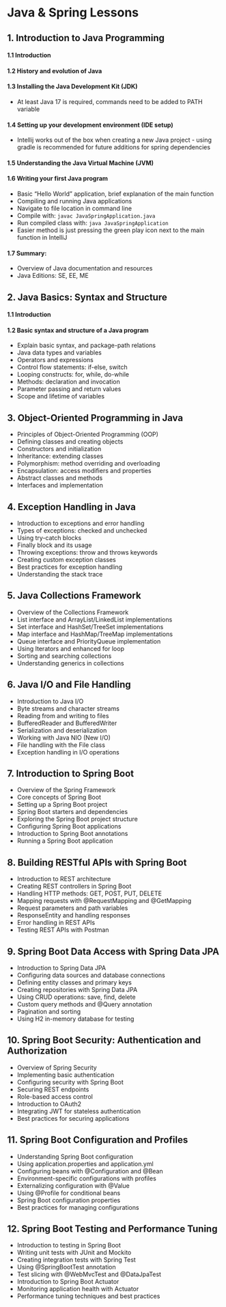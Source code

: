 # Java & Spring Lessons

## 1. Introduction to Java Programming

#### 1.1 Introduction
#### 1.2 History and evolution of Java
#### 1.3 Installing the Java Development Kit (JDK)
  - At least Java 17 is required, commands need to be added to PATH variable
#### 1.4 Setting up your development environment (IDE setup)
  - Intellij works out of the box when creating a new Java project - using gradle is recommended for future additions for spring dependencies
#### 1.5 Understanding the Java Virtual Machine (JVM)
#### 1.6 Writing your first Java program 
  - Basic “Hello World” application, brief explanation of the main function
  - Compiling and running Java applications 
  - Navigate to file location in command line
  - Compile with: `javac JavaSpringApplication.java`
  - Run compiled class with: `java JavaSpringApplication`
  - Easier method is just pressing the green play icon next to the main function in IntelliJ
#### 1.7 Summary: 
  - Overview of Java documentation and resources 
  - Java Editions: SE, EE, ME

## 2. Java Basics: Syntax and Structure
#### 1.1 Introduction
#### 1.2 Basic syntax and structure of a Java program
  - Explain basic syntax, and package-path relations
- Java data types and variables
- Operators and expressions
- Control flow statements: if-else, switch
- Looping constructs: for, while, do-while
- Methods: declaration and invocation
- Parameter passing and return values
- Scope and lifetime of variables

## 3. Object-Oriented Programming in Java
- Principles of Object-Oriented Programming (OOP)
- Defining classes and creating objects
- Constructors and initialization
- Inheritance: extending classes
- Polymorphism: method overriding and overloading
- Encapsulation: access modifiers and properties
- Abstract classes and methods
- Interfaces and implementation

## 4. Exception Handling in Java
- Introduction to exceptions and error handling
- Types of exceptions: checked and unchecked
- Using try-catch blocks
- Finally block and its usage
- Throwing exceptions: throw and throws keywords
- Creating custom exception classes
- Best practices for exception handling
- Understanding the stack trace

## 5. Java Collections Framework
- Overview of the Collections Framework
- List interface and ArrayList/LinkedList implementations
- Set interface and HashSet/TreeSet implementations
- Map interface and HashMap/TreeMap implementations
- Queue interface and PriorityQueue implementation
- Using Iterators and enhanced for loop
- Sorting and searching collections
- Understanding generics in collections

## 6. Java I/O and File Handling
- Introduction to Java I/O
- Byte streams and character streams
- Reading from and writing to files
- BufferedReader and BufferedWriter
- Serialization and deserialization
- Working with Java NIO (New I/O)
- File handling with the File class
- Exception handling in I/O operations

## 7. Introduction to Spring Boot
- Overview of the Spring Framework
- Core concepts of Spring Boot
- Setting up a Spring Boot project
- Spring Boot starters and dependencies
- Exploring the Spring Boot project structure
- Configuring Spring Boot applications
- Introduction to Spring Boot annotations
- Running a Spring Boot application

## 8. Building RESTful APIs with Spring Boot
- Introduction to REST architecture
- Creating REST controllers in Spring Boot
- Handling HTTP methods: GET, POST, PUT, DELETE
- Mapping requests with @RequestMapping and @GetMapping
- Request parameters and path variables
- ResponseEntity and handling responses
- Error handling in REST APIs
- Testing REST APIs with Postman

## 9. Spring Boot Data Access with Spring Data JPA
- Introduction to Spring Data JPA
- Configuring data sources and database connections
- Defining entity classes and primary keys
- Creating repositories with Spring Data JPA
- Using CRUD operations: save, find, delete
- Custom query methods and @Query annotation
- Pagination and sorting
- Using H2 in-memory database for testing

## 10. Spring Boot Security: Authentication and Authorization
- Overview of Spring Security
- Implementing basic authentication
- Configuring security with Spring Boot
- Securing REST endpoints
- Role-based access control
- Introduction to OAuth2
- Integrating JWT for stateless authentication
- Best practices for securing applications

## 11. Spring Boot Configuration and Profiles
- Understanding Spring Boot configuration
- Using application.properties and application.yml
- Configuring beans with @Configuration and @Bean
- Environment-specific configurations with profiles
- Externalizing configuration with @Value
- Using @Profile for conditional beans
- Spring Boot configuration properties
- Best practices for managing configurations

## 12. Spring Boot Testing and Performance Tuning
- Introduction to testing in Spring Boot
- Writing unit tests with JUnit and Mockito
- Creating integration tests with Spring Test
- Using @SpringBootTest annotation
- Test slicing with @WebMvcTest and @DataJpaTest
- Introduction to Spring Boot Actuator
- Monitoring application health with Actuator
- Performance tuning techniques and best practices

